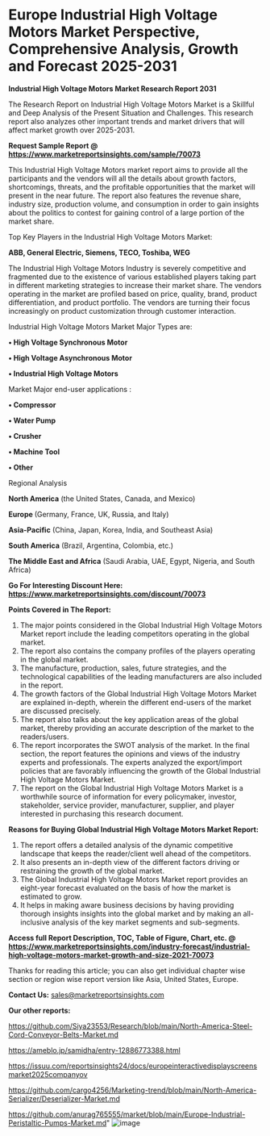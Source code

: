 # Europe Industrial High Voltage Motors Market Perspective, Comprehensive Analysis, Growth and Forecast 2025-2031

<strong>Industrial High Voltage Motors Market Research Report 2031</strong>

The Research Report on Industrial High Voltage Motors Market is a Skillful and Deep Analysis of the Present Situation and Challenges. This research report also analyzes other important trends and market drivers that will affect market growth over 2025-2031.

<strong>Request Sample Report @ <a href=https://www.marketreportsinsights.com/sample/70073>https://www.marketreportsinsights.com/sample/70073</a></strong>

This Industrial High Voltage Motors market report aims to provide all the participants and the vendors will all the details about growth factors, shortcomings, threats, and the profitable opportunities that the market will present in the near future. The report also features the revenue share, industry size, production volume, and consumption in order to gain insights about the politics to contest for gaining control of a large portion of the market share.

Top Key Players in the Industrial High Voltage Motors Market:

<strong>ABB, General Electric, Siemens, TECO, Toshiba, WEG</strong>

The Industrial High Voltage Motors Industry is severely competitive and fragmented due to the existence of various established players taking part in different marketing strategies to increase their market share. The vendors operating in the market are profiled based on price, quality, brand, product differentiation, and product portfolio. The vendors are turning their focus increasingly on product customization through customer interaction.

Industrial High Voltage Motors Market Major Types are:

<strong>• High Voltage Synchronous Motor

• High Voltage Asynchronous Motor

• Industrial High Voltage Motors</strong>

Market Major end-user applications :

<strong>• Compressor

• Water Pump

• Crusher

• Machine Tool

• Other</strong>

Regional Analysis

</u><strong><b>North America</b></strong> (the United States, Canada, and Mexico)

<strong><b>Europe </b></strong>(Germany, France, UK, Russia, and Italy)

<strong><b>Asia-Pacific</b></strong> (China, Japan, Korea, India, and Southeast Asia)

<strong><b>South America</b></strong> (Brazil, Argentina, Colombia, etc.)

<strong><b>The Middle East and Africa</b></strong> (Saudi Arabia, UAE, Egypt, Nigeria, and South Africa)

<strong>Go For Interesting Discount Here: <a href=https://www.marketreportsinsights.com/discount/70073>https://www.marketreportsinsights.com/discount/70073</a></strong>

<strong>Points Covered in The Report:</strong>
<ol>
  <li>The major points considered in the Global Industrial High Voltage Motors Market report include the leading competitors operating in the global market.</li>
  <li>The report also contains the company profiles of the players operating in the global market.</li>
  <li>The manufacture, production, sales, future strategies, and the technological capabilities of the leading manufacturers are also included in the report.</li>
  <li>The growth factors of the Global Industrial High Voltage Motors Market are explained in-depth, wherein the different end-users of the market are discussed precisely.</li>
  <li>The report also talks about the key application areas of the global market, thereby providing an accurate description of the market to the readers/users.</li>
  <li>The report incorporates the SWOT analysis of the market. In the final section, the report features the opinions and views of the industry experts and professionals. The experts analyzed the export/import policies that are favorably influencing the growth of the Global Industrial High Voltage Motors Market.</li>
  <li>The report on the Global Industrial High Voltage Motors Market is a worthwhile source of information for every policymaker, investor, stakeholder, service provider, manufacturer, supplier, and player interested in purchasing this research document.</li>
</ol>
<strong>Reasons for Buying Global Industrial High Voltage Motors Market Report:</strong>

<ol>
  <li>The report offers a detailed analysis of the dynamic competitive landscape that keeps the reader/client well ahead of the competitors.</li>
  <li>It also presents an in-depth view of the different factors driving or restraining the growth of the global market.</li>
  <li>The Global Industrial High Voltage Motors Market report provides an eight-year forecast evaluated on the basis of how the market is estimated to grow.</li>
  <li>It helps in making aware business decisions by having providing thorough insights insights into the global market and by making an all-inclusive analysis of the key market segments and sub-segments.</li>
</ol>
<strong>Access full Report Description, TOC, Table of Figure, Chart, etc. @ <a href=https://www.marketreportsinsights.com/industry-forecast/industrial-high-voltage-motors-market-growth-and-size-2021-70073>https://www.marketreportsinsights.com/industry-forecast/industrial-high-voltage-motors-market-growth-and-size-2021-70073</a></strong>


Thanks for reading this article; you can also get individual chapter wise section or region wise report version like Asia, United States, Europe.

<strong>Contact Us:</strong>
sales@marketreportsinsights.com

<strong>Our other reports:</strong>

<a href=https://github.com/Siya23553/Research/blob/main/North-America-Steel-Cord-Conveyor-Belts-Market.md>https://github.com/Siya23553/Research/blob/main/North-America-Steel-Cord-Conveyor-Belts-Market.md</a>

<a href=https://ameblo.jp/samidha/entry-12886773388.html>https://ameblo.jp/samidha/entry-12886773388.html</a>

<a href=https://issuu.com/reportsinsights24/docs/europeinteractivedisplayscreensmarket2025companyov>https://issuu.com/reportsinsights24/docs/europeinteractivedisplayscreensmarket2025companyov</a>

<a href=https://github.com/cargo4256/Marketing-trend/blob/main/North-America-Serializer/Deserializer-Market.md>https://github.com/cargo4256/Marketing-trend/blob/main/North-America-Serializer/Deserializer-Market.md</a>

<a href=https://github.com/anurag765555/market/blob/main/Europe-Industrial-Peristaltic-Pumps-Market.md>https://github.com/anurag765555/market/blob/main/Europe-Industrial-Peristaltic-Pumps-Market.md</a>"
![image](https://github.com/user-attachments/assets/dde201a7-81fe-4064-b6d5-0d2b22f4f9e8)
